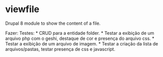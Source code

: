 viewfile
========

Drupal 8 module to show the content of a file.


Fazer:
  Testes:
    * CRUD para a entidade folder.
    * Testar a exibição de um arquivo php com o geshi, destaque de cor e 
      presença do arquivo css.
    * Testar a exibição de um arquivo de imagem.
    * Testar a criação da lista de arquivos/pastas, testar presença de css e
      javascript.


